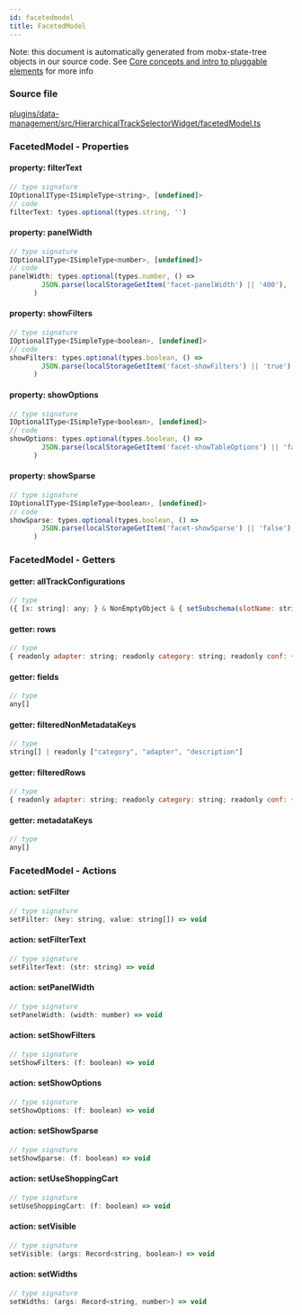 ```yaml
---
id: facetedmodel
title: FacetedModel
---
```


Note: this document is automatically generated from mobx-state-tree objects in
our source code. See
[Core concepts and intro to pluggable elements](/docs/developer_guide/) for more
info

### Source file

[plugins/data-management/src/HierarchicalTrackSelectorWidget/facetedModel.ts](https://github.com/GMOD/jbrowse-components/blob/main/plugins/data-management/src/HierarchicalTrackSelectorWidget/facetedModel.ts)

### FacetedModel - Properties

#### property: filterText

```js
// type signature
IOptionalIType<ISimpleType<string>, [undefined]>
// code
filterText: types.optional(types.string, '')
```

#### property: panelWidth

```js
// type signature
IOptionalIType<ISimpleType<number>, [undefined]>
// code
panelWidth: types.optional(types.number, () =>
        JSON.parse(localStorageGetItem('facet-panelWidth') || '400'),
      )
```

#### property: showFilters

```js
// type signature
IOptionalIType<ISimpleType<boolean>, [undefined]>
// code
showFilters: types.optional(types.boolean, () =>
        JSON.parse(localStorageGetItem('facet-showFilters') || 'true'),
      )
```

#### property: showOptions

```js
// type signature
IOptionalIType<ISimpleType<boolean>, [undefined]>
// code
showOptions: types.optional(types.boolean, () =>
        JSON.parse(localStorageGetItem('facet-showTableOptions') || 'false'),
      )
```

#### property: showSparse

```js
// type signature
IOptionalIType<ISimpleType<boolean>, [undefined]>
// code
showSparse: types.optional(types.boolean, () =>
        JSON.parse(localStorageGetItem('facet-showSparse') || 'false'),
      )
```

### FacetedModel - Getters

#### getter: allTrackConfigurations

```js
// type
({ [x: string]: any; } & NonEmptyObject & { setSubschema(slotName: string, data: unknown): any; } & IStateTreeNode<AnyConfigurationSchemaType>)[]
```

#### getter: rows

```js
// type
{ readonly adapter: string; readonly category: string; readonly conf: { [x: string]: any; } & NonEmptyObject & { setSubschema(slotName: string, data: unknown): any; } & IStateTreeNode<AnyConfigurationSchemaType>; readonly description: string; readonly id: string; readonly metadata: Record<...>; readonly name: string...
```

#### getter: fields

```js
// type
any[]
```

#### getter: filteredNonMetadataKeys

```js
// type
string[] | readonly ["category", "adapter", "description"]
```

#### getter: filteredRows

```js
// type
{ readonly adapter: string; readonly category: string; readonly conf: { [x: string]: any; } & NonEmptyObject & { setSubschema(slotName: string, data: unknown): any; } & IStateTreeNode<AnyConfigurationSchemaType>; readonly description: string; readonly id: string; readonly metadata: Record<...>; readonly name: string...
```

#### getter: metadataKeys

```js
// type
any[]
```

### FacetedModel - Actions

#### action: setFilter

```js
// type signature
setFilter: (key: string, value: string[]) => void
```

#### action: setFilterText

```js
// type signature
setFilterText: (str: string) => void
```

#### action: setPanelWidth

```js
// type signature
setPanelWidth: (width: number) => void
```

#### action: setShowFilters

```js
// type signature
setShowFilters: (f: boolean) => void
```

#### action: setShowOptions

```js
// type signature
setShowOptions: (f: boolean) => void
```

#### action: setShowSparse

```js
// type signature
setShowSparse: (f: boolean) => void
```

#### action: setUseShoppingCart

```js
// type signature
setUseShoppingCart: (f: boolean) => void
```

#### action: setVisible

```js
// type signature
setVisible: (args: Record<string, boolean>) => void
```

#### action: setWidths

```js
// type signature
setWidths: (args: Record<string, number>) => void
```
